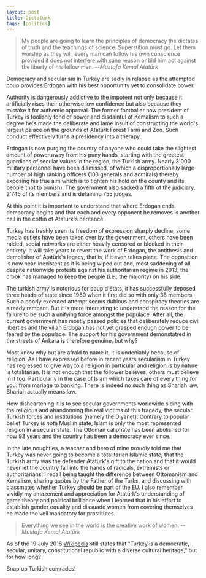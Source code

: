 ```yaml
---
layout: post 
title: Dictaturk
tags: [politics]
---
```

> My people are going to learn the principles of democracy the dictates of truth and the teachings of science. Superstition must go. Let them worship as they will, every man can follow his own conscience provided it does not interfere with sane reason or bid him act against the liberty of his fellow men.
>   --<cite>Mustafa Kemal Atatürk</cite>

Democracy and secularism in Turkey are sadly in relapse as the attempted coup provides Erdogan with his best opportunity yet to consolidate power. 

Authority is dangerously addictive to the impotent not only because it artificially rises their otherwise low confidence but also because they mistake it for authentic approval. The former footballer now president of Turkey is foolishly fond of power and disdainful of Kemalism to such a degree he's made the deliberate and lame insult of constructing the world's largest palace on the grounds of Atatürk Forest Farm and Zoo. Such conduct effectively turns a presidency into a therapy.

Erdogan is now purging the country of anyone who could take the slightest amount of power away from his puny hands, starting with the greatest guardians of secular values in the region, the Turkish army. Nearly 3'000 military personnel have been dismissed, of which a disproportionally large number of high ranking officers (103 generals and admirals) thereby exposing his true aim which is to tighten his hold on the county and its people (not to punish). The government also sacked a fifth of the judiciary, 2'745 of its members and is detaining 755 judges.

At this point it is important to understand that where Erdogan ends democracy begins and that each and every opponent he removes is another nail in the coffin of Atatürk's heritance.

Turkey has freshly seen its freedom of expression sharply decline, some media outlets have been taken over by the government, others have been raided, social networks are either heavily censored or blocked in their entirety. It will take years to revert the work of Erdogan, the antithesis and demolisher of Atatürk's legacy, that is, if it even takes place. The opposition is now near-inexistent as it is being wiped out and, most saddening of all, despite nationwide protests against his authoritarian regime in 2013, the crook has managed to keep the people (i.e.: the majority) on his side. 

The turkish army is notorious for coup d'états, it has successfully deposed three heads of state since 1960 when it first did so with only 38 members. Such a poorly executed attempt seems dubious and conspiracy theories are already rampant. But it is more interesting to understand the reason for the failure to be such a unifying force amongst the populace. After all, the current government has mostly passed policies that deliberately reduce civil liberties and the vilian Erdogan has not yet grasped enough power to be feared by the populace. The support for his government demonstatred in the streets of Ankara is therefore genuine, but why? 

Most know why but are afraid to name it, it is undeniably because of religion. As I have expressed before in recent years secularism in Turkey has regressed to give way to a religion in particular and religion is by nature is totalitarian. It is not enough that the follower believes, others must believe in it too. Particularly in the case of Islam which takes care of every thing for you: from mariage to banking. There is indeed no such thing as Shariah law, Shariah actually means law.

How disheartening it is to see secular governments worldwide siding with the religious and abandonning the real victims of this tragedy, the secular Turkish forces and institutions (namely the Diyanet). Contrary to popular belief Turkey is *not*a Muslim state, Islam is only the most represented religion in a secular state. The Ottoman caliphate has been abolished for now 93 years and the country has been a democracy ever since. 

In the late noughties, a teacher and hero of mine *proudly* told me that Turkey was never going to become a totalitarian Islamic state, that the Turkish army was the defender Atatürk's gift to the nation and that it would never let the country fall into the hands of radicals, extremists or authoritarians. I recall being taught the difference between Ottomanism and Kemalism, sharing quotes by the Father of the Turks, and discussing with classmates whether Turkey should be part of the EU. I also remember vividly my amazement and appreciation for Atatürk's understanding of game theory and political brilliance when I learned that in his effort to establish gender equality and dissuade women from covering themselves he made the veil mandatory for prostitutes. 

> Everything we see in the world is the creative work of women.
> --<cite>Mustafa Kemal Atatürk</cite>

As of the 19 July 2016 [Wikipedia](https://en.wikipedia.org/wiki/Turkey) still states that "Turkey is a democratic, secular, unitary, constitutional republic with a diverse cultural heritage," but for how long?

Snap up Turkish comrades!